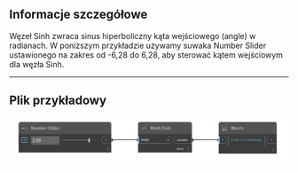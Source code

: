 ## Informacje szczegółowe
Węzeł Sinh zwraca sinus hiperboliczny kąta wejściowego (angle) w radianach. W poniższym przykładzie używamy suwaka Number Slider ustawionego na zakres od -6,28 do 6,28, aby sterować kątem wejściowym dla węzła Sinh.
___
## Plik przykładowy

![Sinh](./DSCore.Math.Sinh_img.jpg)

